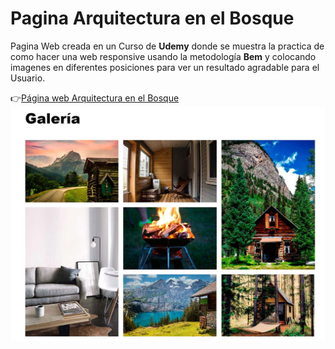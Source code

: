 # Pagina Arquitectura en el Bosque

Pagina Web creada en un Curso de **Udemy** donde se muestra la practica de como hacer una web responsive usando la metodología **Bem** y colocando imagenes en diferentes posiciones para ver un resultado agradable para el Usuario.

:point_right:[Página web Arquitectura en el Bosque]()
![Sitio Web Arquitectura](/img/arquitectura.jpg)